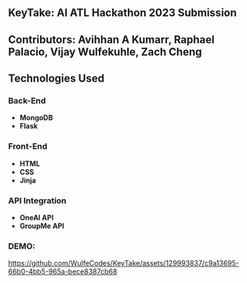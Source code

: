 ## KeyTake: AI ATL Hackathon 2023 Submission

## Contributors: Avihhan A Kumarr, Raphael Palacio, Vijay Wulfekuhle, Zach Cheng 

## Technologies Used

### Back-End

- **MongoDB**
- **Flask**

### Front-End

- **HTML**
- **CSS**
- **Jinja**

### API Integration

- **OneAI API**
- **GroupMe API**

### DEMO: 

https://github.com/WulfeCodes/KeyTake/assets/129993837/c9a13695-66b0-4bb5-965a-bece8387cb68
